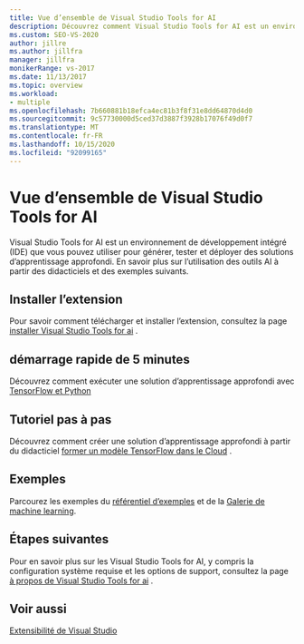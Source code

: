 ```yaml
---
title: Vue d’ensemble de Visual Studio Tools for AI
description: Découvrez comment Visual Studio Tools for AI est un environnement de développement intégré (IDE) que vous pouvez utiliser pour créer, tester et déployer des solutions d’apprentissage approfondi.
ms.custom: SEO-VS-2020
author: jillre
ms.author: jillfra
manager: jillfra
monikerRange: vs-2017
ms.date: 11/13/2017
ms.topic: overview
ms.workload:
- multiple
ms.openlocfilehash: 7b660881b18efca4ec81b3f8f31e8dd64870d4d0
ms.sourcegitcommit: 9c57730000d5ced37d3887f3928b17076f49d0f7
ms.translationtype: MT
ms.contentlocale: fr-FR
ms.lasthandoff: 10/15/2020
ms.locfileid: "92099165"
---
```

# <a name="overview-of-visual-studio-tools-for-ai"></a>Vue d’ensemble de Visual Studio Tools for AI

Visual Studio Tools for AI est un environnement de développement intégré (IDE) que vous pouvez utiliser pour générer, tester et déployer des solutions d’apprentissage approfondi. En savoir plus sur l’utilisation des outils AI à partir des didacticiels et des exemples suivants.

## <a name="install-the-extension"></a>Installer l’extension

Pour savoir comment télécharger et installer l’extension, consultez la page [installer Visual Studio Tools for ai](installation.md) .

## <a name="5-minute-quickstart"></a>démarrage rapide de 5 minutes

Découvrez comment exécuter une solution d’apprentissage approfondi avec [TensorFlow et Python](tensorflow-local.md)

## <a name="step-by-step-tutorial"></a>Tutoriel pas à pas

Découvrez comment créer une solution d’apprentissage approfondi à partir du didacticiel [former un modèle TensorFlow dans le Cloud](tensorflow-vm.md) .

## <a name="samples"></a>Exemples

Parcourez les exemples du [référentiel d’exemples](https://github.com/Microsoft/samples-for-ai) et de la [Galerie de machine learning](https://gallery.cortanaintelligence.com/projects).

## <a name="next-steps"></a>Étapes suivantes

Pour en savoir plus sur les Visual Studio Tools for AI, y compris la configuration système requise et les options de support, consultez la page [à propos de Visual Studio Tools for ai](about-ai-tools.md) .

## <a name="see-also"></a>Voir aussi
[Extensibilité de Visual Studio](../extensibility/index.yml?view=vs-2017&preserve-view=true)
